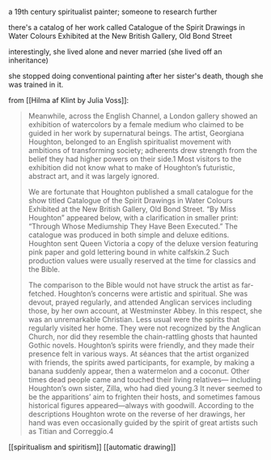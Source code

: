 a 19th century spiritualist painter; someone to research further

there's a catalog of her work called Catalogue of the Spirit Drawings in Water Colours Exhibited at the New British Gallery, Old Bond Street

interestingly, she lived alone and never married (she lived off an inheritance)

she stopped doing conventional painting after her sister's death, though she was trained in it.

from [[Hilma af Klint by Julia Voss]]:
> Meanwhile, across the English Channel, a London gallery showed an exhibition of watercolors by a female medium who claimed to be guided in her work by supernatural beings. The artist, Georgiana Houghton, belonged to an English spiritualist movement with ambitions of transforming society; adherents drew strength from the belief they had higher powers on their side.1
> Most visitors to the exhibition did not know what to make of Houghton’s futuristic, abstract art, and it was largely ignored.
> 
> We are fortunate that Houghton published a small catalogue for the show titled Catalogue of the Spirit Drawings in Water Colours Exhibited at the New British Gallery, Old Bond Street. “By Miss Houghton” appeared below, with a clarification in smaller print: “Through Whose Mediumship They Have Been Executed.” The catalogue was produced in both simple and deluxe editions. Houghton sent Queen Victoria a copy of the deluxe version featuring pink paper and gold lettering bound in white calfskin.2 Such production values were usually reserved at the time for classics and the Bible.
> 
> The comparison to the Bible would not have struck the artist as far-fetched. Houghton’s concerns were artistic and spiritual. She was devout, prayed regularly, and attended Anglican services including those, by her own account, at Westminster Abbey. In this respect, she was an unremarkable Christian. Less usual were the spirits that regularly visited her home. They were not recognized by the Anglican Church, nor did they resemble the chain-rattling ghosts that haunted Gothic novels. Houghton’s spirits were friendly, and they made their presence felt in various ways. At séances that the artist organized with friends, the spirits awed participants, for example, by making a banana suddenly appear, then a watermelon and a coconut. Other times dead people came and touched their living relatives— including Houghton’s own sister, Zilla, who had died young.3 It never seemed to be the apparitions’ aim to frighten their hosts, and sometimes famous historical figures appeared—always with goodwill. According to the descriptions Houghton wrote on the reverse of her drawings, her hand was even occasionally guided by the spirit of great artists such as Titian and Correggio.4

[[spiritualism and spiritism]]
[[automatic drawing]]
